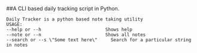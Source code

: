 ##A CLI based daily tracking script in Python.


    Daily Tracker is a python based note taking utility
    USAGE:
    --help or --h                        Shows help
    --note or --n                        Shows all notes
    --search or --s \"Some text here\"     Search for a particular string in notes

